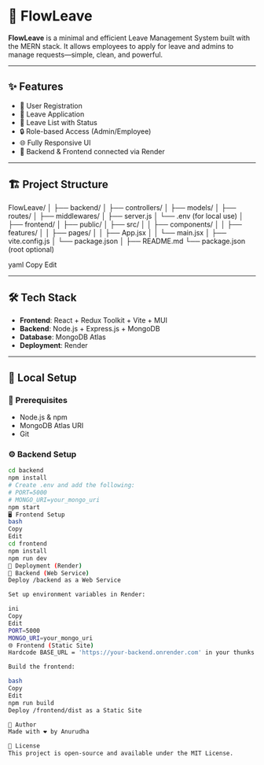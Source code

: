 # 🚀 FlowLeave

**FlowLeave** is a minimal and efficient Leave Management System built with the MERN stack. It allows employees to apply for leave and admins to manage requests—simple, clean, and powerful.

---

## ✨ Features

- 👥 User Registration
- 📝 Leave Application
- 📄 Leave List with Status
- 🔒 Role-based Access (Admin/Employee)
- 🌐 Fully Responsive UI
- 🔄 Backend & Frontend connected via Render

---

## 🏗️ Project Structure

FlowLeave/
│
├── backend/
│ ├── controllers/
│ ├── models/
│ ├── routes/
│ ├── middlewares/
│ ├── server.js
│ └── .env (for local use)
│
├── frontend/
│ ├── public/
│ ├── src/
│ │ ├── components/
│ │ ├── features/
│ │ ├── pages/
│ │ ├── App.jsx
│ │ └── main.jsx
│ ├── vite.config.js
│ └── package.json
│
├── README.md
└── package.json (root optional)

yaml
Copy
Edit

---

## 🛠️ Tech Stack

- **Frontend**: React + Redux Toolkit + Vite + MUI
- **Backend**: Node.js + Express.js + MongoDB
- **Database**: MongoDB Atlas
- **Deployment**: Render

---

## 🚧 Local Setup

### 🔐 Prerequisites

- Node.js & npm
- MongoDB Atlas URI
- Git

### ⚙️ Backend Setup

```bash
cd backend
npm install
# Create .env and add the following:
# PORT=5000
# MONGO_URI=your_mongo_uri
npm start
🖥️ Frontend Setup
bash
Copy
Edit
cd frontend
npm install
npm run dev
🚀 Deployment (Render)
🔗 Backend (Web Service)
Deploy /backend as a Web Service

Set up environment variables in Render:

ini
Copy
Edit
PORT=5000
MONGO_URI=your_mongo_uri
🌐 Frontend (Static Site)
Hardcode BASE_URL = 'https://your-backend.onrender.com' in your thunks

Build the frontend:

bash
Copy
Edit
npm run build
Deploy /frontend/dist as a Static Site

🙌 Author
Made with ❤️ by Anurudha

📄 License
This project is open-source and available under the MIT License.
